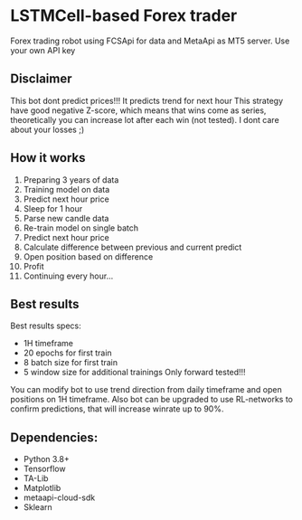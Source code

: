 # LSTMCell-based Forex trader

Forex trading robot using FCSApi for data and MetaApi as MT5 server.
Use your own API key

## Disclaimer
This bot dont predict prices!!! It predicts trend for next hour
This strategy have good negative Z-score, which means that wins come as series, theoretically you can increase lot after each win (not tested).
I dont care about your losses ;)


## How it works
1. Preparing 3 years of data
2. Training model on data
3. Predict next hour price
4. Sleep for 1 hour
4. Parse new candle data
5. Re-train model on single batch
6. Predict next hour price
8. Calculate difference between previous and current predict
9. Open position based on difference
10. Profit
11. Continuing every hour...

## Best results
 Best results specs:
 - 1H timeframe
 - 20 epochs for first train
 - 8 batch size for first train
 - 5 window size for additional trainings
 Only forward tested!!!
 
 You can modify bot to use trend direction from daily timeframe and open positions on 1H timeframe.
 Also bot can be upgraded to use RL-networks to confirm predictions, that will increase winrate up to 90%.
 
## Dependencies:
- Python 3.8+
- Tensorflow
- TA-Lib
- Matplotlib
- metaapi-cloud-sdk
- Sklearn
